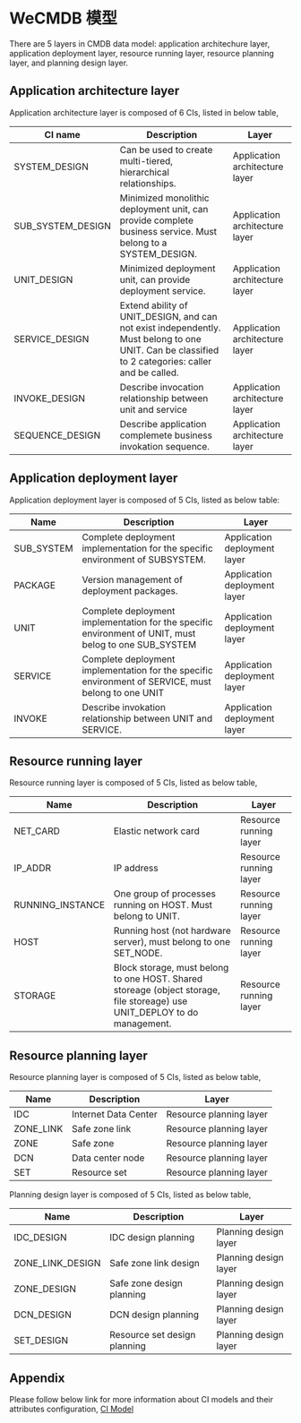# WeCMDB 模型

There are 5 layers in CMDB data model: application architechure layer, application deployment layer, resource running layer, resource planning layer, and planning design layer.

## Application architecture layer

Application architecture layer is composed of 6 CIs, listed in below table,

| CI name           | Description                                                                                                                                       | Layer                          |
| ----------------- | ------------------------------------------------------------------------------------------------------------------------------------------------- | ------------------------------ |
| SYSTEM_DESIGN     | Can be used to create multi-tiered, hierarchical relationships.                                                                                   | Application architecture layer |
| SUB_SYSTEM_DESIGN | Minimized monolithic deployment unit, can provide complete business service. Must belong to a SYSTEM_DESIGN.                                      | Application architecture layer |
| UNIT_DESIGN       | Minimized deployment unit, can provide deployment service.                                                                                        | Application architecture layer |
| SERVICE_DESIGN    | Extend ability of UNIT_DESIGN, and can not exist independently. Must belong to one UNIT. Can be classified to 2 categories: caller and be called. | Application architecture layer |
| INVOKE_DESIGN     | Describe invocation relationship between unit and service                                                                                         | Application architecture layer |
| SEQUENCE_DESIGN   | Describe application complemete business invokation sequence.                                                                                     | Application architecture layer |

## Application deployment layer

Application deployment layer is composed of 5 CIs, listed as below table:

| Name       | Description                                                                                           | Layer                        |
| ---------- | ----------------------------------------------------------------------------------------------------- | ---------------------------- |
| SUB_SYSTEM | Complete deployment implementation for the specific environment of SUBSYSTEM.                         | Application deployment layer |
| PACKAGE    | Version management of deployment packages.                                                            | Application deployment layer |
| UNIT       | Complete deployment implementation for the specific environment of UNIT, must belog to one SUB_SYSTEM | Application deployment layer |
| SERVICE    | Complete deployment implementation for the specific environment of SERVICE, must belong to one UNIT   | Application deployment layer |
| INVOKE     | Describe invokation relationship between UNIT and SERVICE.                                            | Application deployment layer |

## Resource running layer

Resource running layer is composed of 5 CIs, listed as below table,

| Name             | Description                                                                                                               | Layer                  |
| ---------------- | ------------------------------------------------------------------------------------------------------------------------- | ---------------------- |
| NET_CARD         | Elastic network card                                                                                                      | Resource running layer |
| IP_ADDR          | IP address                                                                                                                | Resource running layer |
| RUNNING_INSTANCE | One group of processes running on HOST. Must belong to UNIT.                                                              | Resource running layer |
| HOST             | Running host (not hardware server), must belong to one SET_NODE.                                                          | Resource running layer |
| STORAGE          | Block storage, must belong to one HOST. Shared storeage (object storage, file storeage) use UNIT_DEPLOY to do management. | Resource running layer |

## Resource planning layer

Resource planning layer is composed of 5 CIs, listed as below table,

| Name      | Description          | Layer                   |
| --------- | -------------------- | ----------------------- |
| IDC       | Internet Data Center | Resource planning layer |
| ZONE_LINK | Safe zone link       | Resource planning layer |
| ZONE      | Safe zone            | Resource planning layer |
| DCN       | Data center node     | Resource planning layer |
| SET       | Resource set         | Resource planning layer |

Planning design layer is composed of 5 CIs, listed as below table,

| Name             | Description                  | Layer                 |
| ---------------- | ---------------------------- | --------------------- |
| IDC_DESIGN       | IDC design planning          | Planning design layer |
| ZONE_LINK_DESIGN | Safe zone link design        | Planning design layer |
| ZONE_DESIGN      | Safe zone design planning    | Planning design layer |
| DCN_DESIGN       | DCN design planning          | Planning design layer |
| SET_DESIGN       | Resource set design planning | Planning design layer |

## Appendix

Please follow below link for more information about CI models and their attributes configuration,
[CI Model](wecmdb_model_list.xlsx)
